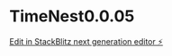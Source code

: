 # TimeNest0.0.05

[Edit in StackBlitz next generation editor ⚡️](https://stackblitz.com/~/github.com/Razerface/TimeNest0.0.05)